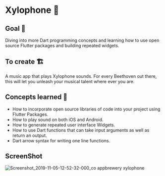 
# Xylophone 🎹

##  Goal 🥅

Diving into more Dart programming concepts and learning how to use open source Flutter packages and building repeated widgets.


## To create 🏗

A music app that plays Xylophone sounds. For every Beethoven out there, this will let you unleash your musical talent where ever you are. 



## Concepts learned 📖

- How to incorporate open source libraries of code into your project using Flutter Packages.
- How to play sound on both iOS and Android.
- How to generate repeated user interface Widgets.
- How to use Dart functions that can take input arguments as well as return an output.
- Dart arrow syntax for writing one line functions.


## ScreenShot 

![Screenshot_2019-11-05-12-52-32-000_co appbrewery xylophone](https://user-images.githubusercontent.com/29366864/68187115-cf20fb80-ffcb-11e9-8166-1ba0c7b7e8c3.jpg)
